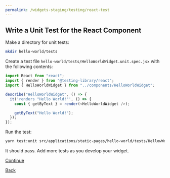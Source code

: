```yaml
---
permalink: /widgets-staging/testing/react-test
---
```


## Write a Unit Test for the React Component

Make a directory for unit tests:

```sh
mkdir hello-world/tests
```

Create a test file `hello-world/tests/HelloWorldWidget.unit.spec.jsx` with the following contents:

```javascript
import React from "react";
import { render } from "@testing-library/react";
import { HelloWorldWidget } from "../components/HelloWorldWidget";

describe("HelloWorldWidget", () => {
  it('renders "Hello World!"', () => {
    const { getByText } = render(<HelloWorldWidget />);

    getByText("Hello World!");
  });
});
```

Run the test:

```sh
yarn test:unit src/applications/static-pages/hello-world/tests/HellowWorldWidget.unit.spec.jsx
```

It should pass. Add more tests as you develop your widget.

[Continue](./3_WIDGET_TEST.md)

[Back](./1_START.md)
